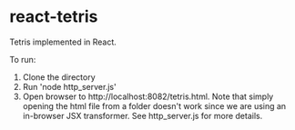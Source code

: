 # react-tetris

Tetris implemented in React.

To run:
1) Clone the directory
2) Run 'node http_server.js'
3) Open browser to http://localhost:8082/tetris.html. Note that simply opening the html file from a folder doesn't work since we are using an in-browser JSX transformer. See http_server.js for more details.
